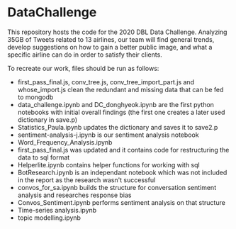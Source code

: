# DataChallenge
This repository hosts the code for the 2020 DBL Data Challenge. Analyzing 35GB of Tweets related to 13 airlines, our team will find general trends, develop suggestions on how to gain a better public image, and what a specific airline can do in order to satisfy their clients.  

To recreate our work, files should be run as follows:
- first_pass_final.js, conv_tree.js, conv_tree_import_part.js and whose_import.js clean the redundant and missing data that can be fed to mongodb
- data_challenge.ipynb and DC_donghyeok.ipynb are the first python notebooks with initial overall findings (the first one creates a later used dictionary in save.p)
- Statistics_Paula.ipynb updates the dictionary and saves it to save2.p
- sentiment-analysis-j.ipynb is our sentiment analysis notebook 
- Word_Frequency_Analysis.ipynb 
- first_pass_final.js was updated and it contains code for restructuring the data to sql format 
- Helperlite.ipynb contains helper functions for working with sql
- BotResearch.ipynb is an independant notebook which was not included in the report as the research wasn't successful
- convos_for_sa.ipynb builds the structure for conversation sentiment analysis and researches response bias
- Convos_Sentiment.ipynb performs sentiment analysis on that structure
- Time-series analysis.ipynb 
- topic modelling.ipynb 




